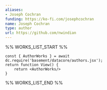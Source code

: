 ```yaml
---
aliases:
- Joseph Cochran
funding: https://ko-fi.com/josephcochran
name: Joseph Cochran
type: author
url: https://github.com/nwindian
---
```



%% WORKS_LIST_START %%

```datacorejsx
const { AuthorWorks } = await dc.require('basement/datacore/authors.jsx');
return function View() {
    return <AuthorWorks/>
}
```
%% WORKS_LIST_END %%